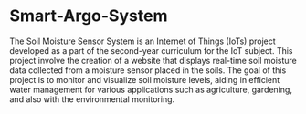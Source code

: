 # Smart-Argo-System
The Soil Moisture Sensor System is an Internet of Things (IoTs) project developed as a part of the second-year curriculum for the IoT subject. This project involve the creation of a website that displays real-time soil moisture data collected from a moisture sensor placed in the soils. The goal of this project is to monitor and visualize soil moisture levels, aiding in efficient water management for various applications such as agriculture, gardening, and also with the environmental monitoring.

